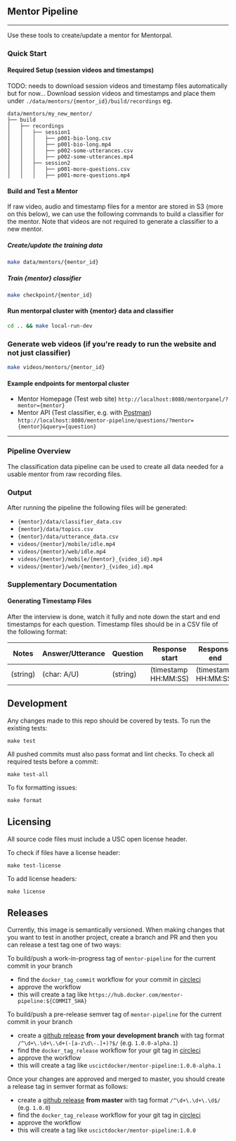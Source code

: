 ## Mentor Pipeline
---------------

Use these tools to create/update a mentor for Mentorpal.

### Quick Start

#### Required Setup (session videos and timestamps)
TODO: needs to download session videos and timestamp files automatically but for now...
Download session videos and timestamps and place them under `./data/mentors/{mentor_id}/build/recordings` eg.

```
data/mentors/my_new_mentor/
├── build
│   ├── recordings
│   │   ├── session1
│   │   │   ├── p001-bio-long.csv
│   │   │   ├── p001-bio-long.mp4
│   │   │   ├── p002-some-utterances.csv
│   │   │   ├── p002-some-utterances.mp4
│   │   ├── session2
│   │   │   ├── p001-more-questions.csv
│   │   │   ├── p001-more-questions.mp4
```

#### Build and Test a Mentor

If raw video, audio and timestamp files for a mentor are stored in S3 (more on this
below), we can use the following commands to build a classifier for the mentor.
Note that videos are not required to generate a classifier to a new mentor.

##### Create/update the training data
```bash
make data/mentors/{mentor_id}
```

##### Train {mentor} classifier
```bash
make checkpoint/{mentor_id}
```

#### Run mentorpal cluster with {mentor} data and classifier
```bash
cd .. && make local-run-dev
```

### Generate web videos (if you're ready to run the website and not just classifier)
```bash
make videos/mentors/{mentor_id}
```

#### Example endpoints for mentorpal cluster
- Mentor Homepage (Test web site) `http://localhost:8080/mentorpanel/?mentor={mentor}`
- Mentor API (Test classifier, e.g. with [Postman](https://www.getpostman.com/downloads/)) `http://localhost:8080/mentor-pipeline/questions/?mentor={mentor}&query={question}`

---------------
### Pipeline Overview
The classification data pipeline can be used to create all data needed for a usable
mentor from raw recording files.

### Output
After running the pipeline the following files will be generated:
- `{mentor}/data/classifier_data.csv`
- `{mentor}/data/topics.csv`
- `{mentor}/data/utterance_data.csv`
- `videos/{mentor}/mobile/idle.mp4`
- `videos/{mentor}/web/idle.mp4`
- `videos/{mentor}/mobile/{mentor}_{video_id}.mp4`
- `videos/{mentor}/web/{mentor}_{video_id}.mp4`

### Supplementary Documentation
#### Generating Timestamp Files
After the interview is done, watch it fully and note down the start and end timestamps
for each question. Timestamp files should be in a CSV file of the following format:

| Notes    | Answer/Utterance | Question | Response start       | Response end         |
|----------|------------------|----------|----------------------|----------------------|
| (string) | (char: A/U)      | (string) | (timestamp HH:MM:SS) | (timestamp HH:MM:SS) |


Development
-----------

Any changes made to this repo should be covered by tests. To run the existing tests:

```
make test
```

All pushed commits must also pass format and lint checks. To check all required tests before a commit:

```
make test-all
```

To fix formatting issues:

```
make format
```

Licensing
-----------

All source code files must include a USC open license header.

To check if files have a license header:

```
make test-license
```

To add license headers:

```
make license
```


Releases
--------

Currently, this image is semantically versioned. When making changes that you want to test in another project, create a branch and PR and then you can release a test tag one of two ways:

To build/push a work-in-progress tag of `mentor-pipeline` for the current commit in your branch

- find the `docker_tag_commit` workflow for your commit in [circleci](https://circleci.com/gh/ICTLearningSciences/workflows/mentor-pipeline)
- approve the workflow
- this will create a tag like `https://hub.docker.com/mentor-pipeline:${COMMIT_SHA}`

To build/push a pre-release semver tag of `mentor-pipeline` for the current commit in your branch

- create a [github release](https://github.com/ICTLearningSciences/mentor-pipeline/releases/new) **from your development branch** with tag format `/^\d+\.\d+\.\d+(-[a-z\d\-.]+)?$/` (e.g. `1.0.0-alpha.1`)
- find the `docker_tag_release` workflow for your git tag in [circleci](https://circleci.com/gh/ICTLearningSciences/workflows/mentor-pipeline)
- approve the workflow
- this will create a tag like `uscictdocker/mentor-pipeline:1.0.0-alpha.1`



Once your changes are approved and merged to master, you should create a release tag in semver format as follows:

- create a [github release](https://github.com/ICTLearningSciences/mentor-pipeline/releases/new) **from master** with tag format `/^\d+\.\d+\.\d$/` (e.g. `1.0.0`)
- find the `docker_tag_release` workflow for your git tag in [circleci](https://circleci.com/gh/ICTLearningSciences/workflows/mentor-pipeline)
- approve the workflow
- this will create a tag like `uscictdocker/mentor-pipeline:1.0.0`
